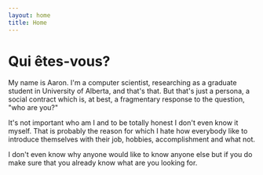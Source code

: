 ```yaml
---
layout: home
title: Home
---
```

# Qui êtes-vous?

My name is Aaron. I'm a computer scientist, researching as a graduate student in University of Alberta, and that's that. But that's just a persona, a social contract which is, at best, a fragmentary response to the question, "who are you?"

It's not important who am I and to be totally honest I don't even know it myself. That is probably the reason for which I hate how everybody like to introduce themselves with their job, hobbies, accomplishment and what not.

I don't even know why anyone would like to know anyone else but if you do make sure that you already know what are you looking for.
